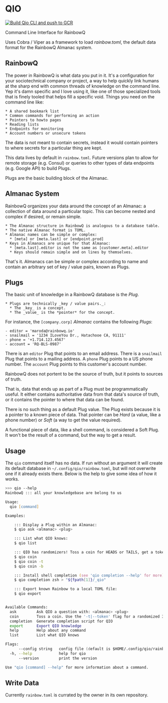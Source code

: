 # QIO

[![Build Qio CLI and push to GCR](https://github.com/rainbowqio/qio/actions/workflows/google.yaml/badge.svg)](https://github.com/rainbowqio/qio/actions/workflows/google.yaml)

Command Line Interface for RainbowQ

Uses Cobra / Viper as a framework to load _rainbow.toml_, the default data format for the RainbowQ Almanac system.

## RainbowQ

The power in RainbowQ is what data you put in it. It's a configuration for your sociotechnical company or project, a way to help quickly link humans at the sharp end with common threads of knowledge on the command line. Yep it's damn specific and I love using it, like one of those specialized tools that is finely tooled that helps fill a specific void. Things you need on the command line like:

    * A shared bookmark list
    * Common commands for performing an action
    * Pointers to howto pages
    * Reading lists
    * Endpoints for monitoring
    * Account numbers or unsecure tokens

The data is not meant to contain secrets, instead it would contain pointers to where secrets for a particular thing are kept.

This data lives by default in `rainbow.toml`. Future versions plan to allow for remote storage (e.g. Consul) or queries to other types of data endpoints (e.g. Google API) to build Plugs.

Plugs are the basic building block of the Almanac.

## Almanac System

RainbowQ organizes your data around the concept of an Almanac: a collection of data around a particular topic. This can become nested and complex if desired, or remain simple.

    * The Almanac structure in RainbowQ is analogous to a database table.
    * The native Almanac format is TOML.
    * Almanac names can be simple or complex:
      * [meta] or [meta.last] or [endpoint.prod]
    * Keys in Almanacs are unique for that Almanac:
      * [meta.last].editor is not the same as [customer.meta].editor
      * Keys should remain simple and on lines by themselves.

That's it. Almanacs can be simple or complex according to name and contain an arbitrary set of key / value pairs, known as Plugs.

## Plugs

The basic unit of knowledge in a RainbowQ database is the *Plug*.

    * Plugs are technically _key / value pairs._:
      * The _key_ is a concept.
      * The _value_ is the *pointer* for the concept.

For instance, the `[company.corp]` *Almanac* contains the following *Plugs*:

    - editor = 'maroda@rainbowq.io'
    - snailmail = '1234 ILoveYou Dr., Hatachooe CA, 91111'
    - phone = '+1.714.123.4567'
    - account = 'RQ-BLS-0987'

There is an `editor` Plug that points to an email address.
There is a `snailmail` Plug that points to a mailing address.
A `phone` Plug points to a US phone number.
The `account` Plug points to this customer's account number.

RainbowQ does not portent to be the source of truth, but it points to sources of truth.

That is, data that ends up as part of a Plug must be programmatically useful.
It either contains authoritative data from that data's source of truth,
or it contains the pointer to where that data can be found.

There is no such thing as a default Plug value. The Plug exists because it is a pointer to a known piece of data.
That pointer can be *Hard* (a value, like a phone number) or *Soft* (a way to get the value required).

A functional piece of data, like a shell command, is considered a Soft Plug.
It won't be the result of a command, but the way to get a result.

## Usage

The `qio` command itself has no data. If run without an argument it will create its default database in `~/.config/qio/rainbow.toml`, but will not overwrite one if it already exists there. Below is the help to give some idea of how it works.

```zsh
>>> qio --help
RainbowQ ::: all your knowledgebase are belong to us

Usage:
  qio [command]

Examples:

	::: Display a Plug within an Almanac:
	$ qio ask <almanac> <plug>

	::: List what QIO knows:
	$ qio list

	::: QIO has randomizers! Toss a coin for HEADS or TAILS, get a token, or get a URL-encoded base64 token:
	$ qio coin
	$ qio coin -t
	$ qio coin -b

	::: Install shell completion (see 'qio completion --help' for more):
	$ qio completion zsh > "${fpath[1]}/_qio"

	::: Export known Rainbow to a local TOML file:
	$ qio export


Available Commands:
  ask         Ask QIO a question with: <almanac> <plug>
  coin        Toss a coin. Use the '-t|--token' flag for a randomized 32 character token.
  completion  Generate completion script for QIO
  export      Export QIO knowledge
  help        Help about any command
  list        List what QIO knows

Flags:
      --config string   config file (default is $HOME/.config/qio/rainbow.toml)
  -h, --help            help for qio
      --version         print the version

Use "qio [command] --help" for more information about a command.
```

## Write Data

Currently `rainbow.toml` is currated by the owner in its own repository.

